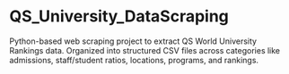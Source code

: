# QS_University_DataScraping
Python-based web scraping project to extract QS World University Rankings data. Organized into structured CSV files across categories like admissions, staff/student ratios, locations, programs, and rankings.
